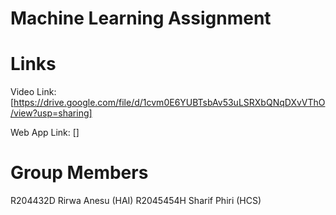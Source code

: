 # Machine Learning Assignment
# Links

Video Link: [https://drive.google.com/file/d/1cvm0E6YUBTsbAv53uLSRXbQNqDXvVThO/view?usp=sharing]

Web App Link: []

# Group Members

R204432D Rirwa Anesu (HAI) 
R2045454H Sharif Phiri (HCS)
